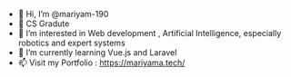 - 👋 Hi, I’m @mariyam-190
- 🌱 CS Gradute
- 👀 I’m interested in Web development , Artificial Intelligence, especially robotics and expert systems
- 🌱 I’m currently learning Vue.js and  Laravel
- 📫 Visit my Portfolio : https://mariyama.tech/

<!---
mariyam-190/mariyam-190 is a ✨ special ✨ repository because its `README.md` (this file) appears on your GitHub profile.
You can click the Preview link to take a look at your changes.
--->


